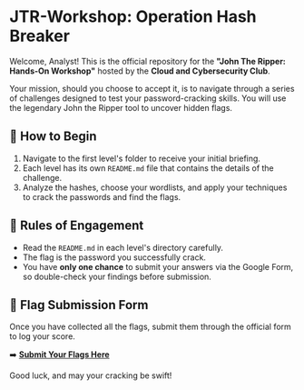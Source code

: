 
# JTR-Workshop: Operation Hash Breaker

Welcome, Analyst! This is the official repository for the **"John The Ripper: Hands-On Workshop"** hosted by the **Cloud and Cybersecurity Club**.

Your mission, should you choose to accept it, is to navigate through a series of challenges designed to test your password-cracking skills. You will use the legendary John the Ripper tool to uncover hidden flags.

## 🚀 How to Begin

1.  Navigate to the first level's folder to receive your initial briefing.
2.  Each level has its own `README.md` file that contains the details of the challenge.
3.  Analyze the hashes, choose your wordlists, and apply your techniques to crack the passwords and find the flags.

## 📜 Rules of Engagement

* Read the `README.md` in each level's directory carefully.
* The flag is the password you successfully crack.
* You have **only one chance** to submit your answers via the Google Form, so double-check your findings before submission.

## 🏁 Flag Submission Form

Once you have collected all the flags, submit them through the official form to log your score.

➡️ [**Submit Your Flags Here**](https://forms.gle/JDarKjftaBj3LAEK9)


Good luck, and may your cracking be swift!
